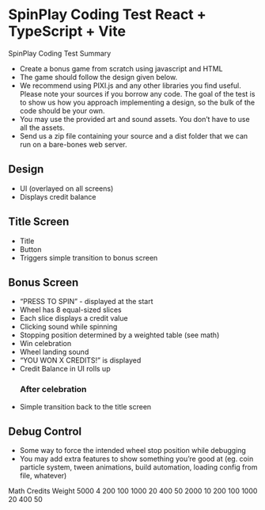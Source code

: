 # SpinPlay Coding Test React + TypeScript + Vite

SpinPlay Coding Test
Summary
 - Create a bonus game from scratch using javascript and HTML
 - The game should follow the design given below.
 - We recommend using PIXI.js and any other libraries you find useful. Please note your
sources if you borrow any code. The goal of the test is to show us how you approach
implementing a design, so the bulk of the code should be your own.
- You may use the provided art and sound assets. You don’t have to use all the assets.
- Send us a zip file containing your source and a dist folder that we can run on a bare-bones
web server.
## Design
- UI (overlayed on all screens)
- Displays credit balance
## Title Screen
- Title
- Button
- Triggers simple transition to bonus screen
## Bonus Screen
- “PRESS TO SPIN” - displayed at the start
- Wheel has 8 equal-sized slices
- Each slice displays a credit value
- Clicking sound while spinning
- Stopping position determined by a weighted table (see math)
- Win celebration
- Wheel landing sound
- “YOU WON X CREDITS!” is displayed
- Credit Balance in UI rolls up
  ### After celebration
- Simple transition back to the title screen
## Debug Control
- Some way to force the intended wheel stop position while debugging
- You may add extra features to show something you’re good at (eg. coin
particle system, tween animations, build automation, loading config from file, whatever)

Math
Credits Weight
5000 4
200 100
1000 20
400 50
2000 10
200 100
1000 20
400 50


